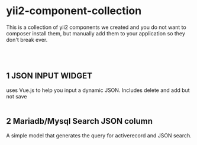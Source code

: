 # yii2-component-collection
This is a collection  of yii2 components we created and you do not want to composer install them, but manually add them to your application so they don't break ever. 

<br><br>


## 1 JSON INPUT WIDGET
uses Vue.js to help you input a dynamic JSON. Includes delete and add but not save 
<br>
<br>

## 2 Mariadb/Mysql Search JSON column
A simple model that generates the query for activerecord and JSON search. 
